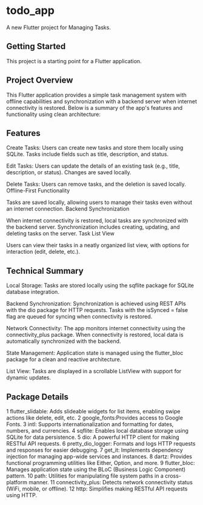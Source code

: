 # todo_app

A new Flutter project for Managing Tasks.

## Getting Started

This project is a starting point for a Flutter application.

## Project Overview
This Flutter application provides a simple task management system with offline capabilities and synchronization with a backend server when internet connectivity is restored. Below is a summary of the app's features and functionality using clean architecture:

## Features
Create Tasks:
Users can create new tasks and store them locally using SQLite.
Tasks include fields such as title, description, and status.

Edit Tasks:
Users can update the details of an existing task (e.g., title, description, or status).
Changes are saved locally.

Delete Tasks:
Users can remove tasks, and the deletion is saved locally.
Offline-First Functionality

Tasks are saved locally, allowing users to manage their tasks even without an internet connection.
Backend Synchronization

When internet connectivity is restored, local tasks are synchronized with the backend server.
Synchronization includes creating, updating, and deleting tasks on the server.
Task List View

Users can view their tasks in a neatly organized list view, with options for interaction (edit, delete, etc.).


## Technical Summary
Local Storage:
Tasks are stored locally using the sqflite package for SQLite database integration.

Backend Synchronization:
Synchronization is achieved using REST APIs with the dio package for HTTP requests.
Tasks with the isSynced = false flag are queued for syncing when connectivity is restored.

Network Connectivity:
The app monitors internet connectivity using the connectivity_plus package.
When connectivity is restored, local data is automatically synchronized with the backend.

State Management:
Application state is managed using the flutter_bloc package for a clean and reactive architecture.

List View:
Tasks are displayed in a scrollable ListView with support for dynamic updates.

## Package Details
1 flutter_slidable: Adds slideable widgets for list items, enabling swipe actions like delete, edit, etc.
2 google_fonts:Provides access to Google Fonts.
3 intl: Supports internationalization and formatting for dates, numbers, and currencies.
4 sqflite: Enables local database storage using SQLite for data persistence.
5 dio: A powerful HTTP client for making RESTful API requests.
6 pretty_dio_logger: Formats and logs HTTP requests and responses for easier debugging.
7 get_it: Implements dependency injection for managing app-wide services and instances.
8 dartz: Provides functional programming utilities like Either, Option, and more.
9 flutter_bloc: Manages application state using the BLoC (Business Logic Component) pattern.
10 path: Utilities for manipulating file system paths in a cross-platform manner.
11 connectivity_plus: Detects network connectivity status (WiFi, mobile, or offline).
12 http: Simplifies making RESTful API requests using HTTP.




